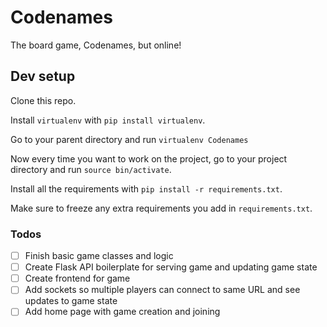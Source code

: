 # Codenames
The board game, Codenames, but online!

## Dev setup
Clone this repo.

Install `virtualenv` with `pip install virtualenv`.

Go to your parent directory and run `virtualenv Codenames`

Now every time you want to work on the project, go to your project directory and run `source bin/activate`.

Install all the requirements with `pip install -r requirements.txt`.

Make sure to freeze any extra requirements you add in `requirements.txt`.


### Todos
- [ ] Finish basic game classes and logic
- [ ] Create Flask API boilerplate for serving game and updating game state
- [ ] Create frontend for game
- [ ] Add sockets so multiple players can connect to same URL and see updates to game state
- [ ] Add home page with game creation and joining
